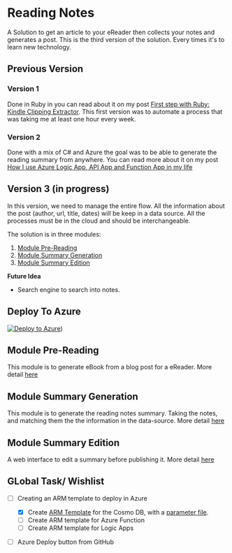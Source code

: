 # Reading Notes
A Solution to get an article to your eReader then collects your notes and generates a post.
This is the third version of the solution. Every times it's to learn new technology. 

## Previous Version

### Version 1

Done in Ruby in you can read about it on my post [First step with Ruby: Kindle Clipping Extractor](http://www.frankysnotes.com/2011/11/first-step-with-ruby-kindle-clipping.html). This first version was to automate a process that was taking me at least one hour every week.

### Version 2 

Done with a mix of C# and Azure the goal was to be able to generate the reading summary from anywhere. You can read more about it on my post [How I use Azure Logic App, API App and Function App in my life](http://www.frankysnotes.com/2016/10/how-i-use-azure-app-api-app-and.html)


## Version 3 (in progress)

In this version, we need to manage the entire flow. All the information about the post (author, url, title, dates) will be keep in a data source. All the processes must be in the cloud and should be interchangeable.

The solution is in three modules: 

1. [Module Pre-Reading](module-pre-reading/README.md)
2. [Module Summary Generation](module-summary-generation/README.md)
3. [Module Summary Edition](module-summary-edition/README.md)

**Future Idea**

- Search engine to search into notes.

## Deploy To Azure

[![Deploy to Azure](https://azuredeploy.net/deploybutton.png)](https://azuredeploy.net/))

## Module Pre-Reading

This module is to generate eBook from a blog post for a eReader. More detail [here](module-pre-reading/README.md)

## Module Summary Generation

This module is to generate the reading notes summary. Taking the notes, and matching them the the information in the data-source.  More detail [here](module-summary-generation/README.md)

## Module Summary Edition

A web interface to edit a summary before publishing it.  More detail [here](module-summary-edition/README.md)


## GLobal Task/ Wishlist

- [ ] Creating an ARM template to deploy in Azure
  - [X] Create [ARM Template](preReading/Deployment/cosmoDB.json) for the Cosmo DB, with a [parameter file](preReading/Deployment/deploy.parameters.json).
  - [ ] Create ARM template for Azure Function
  - [ ] Create ARM template for Logic Apps
- [ ] Azure Deploy button from GitHub

     
